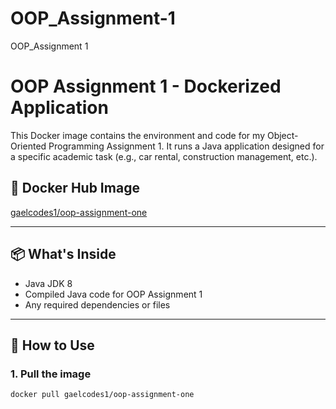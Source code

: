 # OOP_Assignment-1
 OOP_Assignment 1


# OOP Assignment 1 - Dockerized Application

This Docker image contains the environment and code for my Object-Oriented Programming Assignment 1. It runs a Java application designed for a specific academic task (e.g., car rental, construction management, etc.).

## 🐳 Docker Hub Image
[gaelcodes1/oop-assignment-one](https://hub.docker.com/r/gaelcodes1/oop-assignment-one)

---

## 📦 What's Inside

- Java JDK 8
- Compiled Java code for OOP Assignment 1
- Any required dependencies or files

---

## 🚀 How to Use

### 1. Pull the image
```bash
docker pull gaelcodes1/oop-assignment-one
